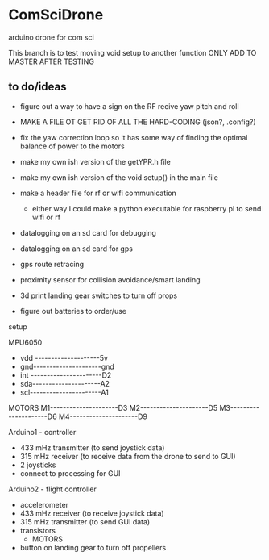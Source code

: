 # ComSciDrone
arduino drone for com sci

This branch is to test moving void setup to another function
ONLY ADD TO MASTER AFTER TESTING

to do/ideas
--------
- figure out a way to have a sign on the RF recive yaw pitch and roll

- MAKE A FILE OT GET RID OF ALL THE HARD-CODING (json?, .config?)
- fix the yaw correction loop so it has some way of finding the optimal balance of power to the motors
- make my own ish version of the getYPR.h file
- make my own ish version of the void setup() in the main file
- make a header file for rf or wifi communication
    - either way I could make a python executable for raspberry pi to send wifi or rf
- datalogging on an sd card for debugging
- datalogging on an sd card for gps
- gps route retracing
- proximity sensor for collision avoidance/smart landing
- 3d print landing gear switches to turn off props
- figure out batteries to order/use



setup

MPU6050
- vdd --------------------5v
- gnd---------------------gnd
- int ----------------------D2
- sda---------------------A2
- scl----------------------A1

MOTORS
M1---------------------D3
M2---------------------D5
M3---------------------D6
M4---------------------D9



Arduino1 - controller

- 433 mHz transmitter (to send joystick data)
- 315 mHz receiver (to receive data from the drone to send to GUI)
- 2 joysticks
- connect to processing for GUI



Arduino2 - flight controller


- accelerometer
- 433 mHz receiver (to receive joystick data)
- 315 mHz transmitter (to send GUI data)
- transistors
  - MOTORS
- button on landing gear to turn off propellers
